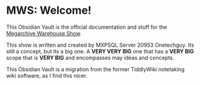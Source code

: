 # MWS: Welcome!

This Obsidian Vault is the official documentation and stuff for the [Megarchive Warehouse Show](Megarchive%20Warehouse%20Show/Megarchive%20Warehouse%20Show.md).

This show is written and created by MXPSQL Server 20953 Onetechguy. Its still a concept, but its a big one. A **VERY VERY BIG** one that has a **VERY BIG** scope that is **VERY BIG** and encompasses may ideas and concepts.

This Obsidian Vault is a migration from the former TiddlyWiki notetaking wiki software, as I find this nicer.